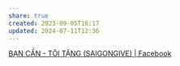 ```yaml
---
share: true
created: 2023-09-05T16:17
updated: 2024-07-11T12:36
---
```

[BẠN CẦN - TÔI TẶNG (SAIGONGIVE) | Facebook](https://www.facebook.com/groups/362234617663903)